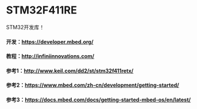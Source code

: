 # STM32F411RE
STM32开发库！
#### 开发：<https://developer.mbed.org/>
#### 教程：<http://infiniinnovations.com/>
#### 参考1：<http://www.keil.com/dd2/st/stm32f411retx/>
#### 参考2：<https://www.mbed.com/zh-cn/development/getting-started/>
#### 参考3：<https://docs.mbed.com/docs/getting-started-mbed-os/en/latest/>
